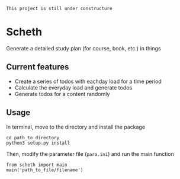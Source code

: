 `This project is still under constructure`
# Scheth
Generate a detailed study plan (for course, book, etc.) in things

## Current features
- Create a series of todos with eachday load for a time period
- Calculate the everyday load and generate todos
- Generate todos for a content randomly

## Usage
In terminal, move to the directory and install the package
```
cd path_to_directory
python3 setup.py install
```

Then, modify the parameter file (`para.ini`) and run the main function
```
from scheth import main
main('path_to_file/filename')
```
